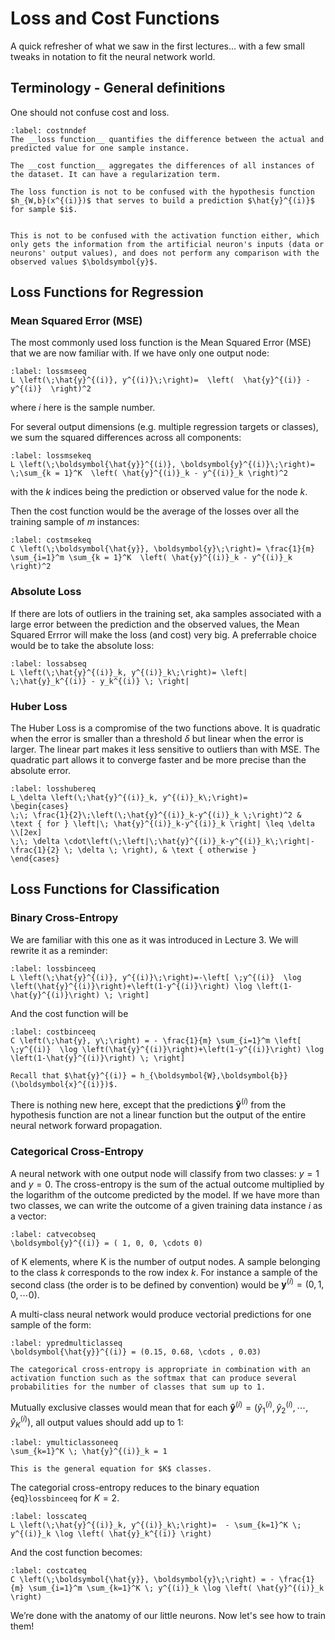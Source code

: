 # Loss and Cost Functions

A quick refresher of what we saw in the first lectures... with a few small tweaks in notation to fit the neural network world.


## Terminology - General definitions
One should not confuse cost and loss. 

````{prf:definition}
:label: costnndef
The __loss function__ quantifies the difference between the actual and predicted value for one sample instance.

The __cost function__ aggregates the differences of all instances of the dataset. It can have a regularization term.
````

```{warning}
The loss function is not to be confused with the hypothesis function $h_{W,b}(x^{(i)})$ that serves to build a prediction $\hat{y}^{(i)}$ for sample $i$.


This is not to be confused with the activation function either, which only gets the information from the artificial neuron's inputs (data or neurons' output values), and does not perform any comparison with the observed values $\boldsymbol{y}$.
```


## Loss Functions for Regression

### Mean Squared Error (MSE)
The most commonly used loss function is the Mean Squared Error (MSE) that we are now familiar with. If we have only one output node:
```{math}
:label: lossmseeq
L \left(\;\hat{y}^{(i)}, y^{(i)}\;\right)=  \left(  \hat{y}^{(i)} - y^{(i)}  \right)^2
```
where $i$ here is the sample number.

For several output dimensions (e.g. multiple regression targets or classes), we sum the squared differences across all components:

```{math}
:label: lossmsekeq
L \left(\;\boldsymbol{\hat{y}}^{(i)}, \boldsymbol{y}^{(i)}\;\right)= \;\sum_{k = 1}^K  \left( \hat{y}^{(i)}_k - y^{(i)}_k \right)^2
```
with the $k$ indices being the prediction or observed value for the node $k$.

Then the cost function would be the average of the losses over all the training sample of $m$ instances:
```{math}
:label: costmsekeq
C \left(\;\boldsymbol{\hat{y}}, \boldsymbol{y}\;\right)= \frac{1}{m} \sum_{i=1}^m \sum_{k = 1}^K  \left( \hat{y}^{(i)}_k - y^{(i)}_k \right)^2
```



### Absolute Loss
If there are lots of outliers in the training set, aka samples associated with a large error between the prediction and the observed values, the Mean Squared Errror will make the loss (and cost) very big. A preferrable choice would be to take the absolute loss:
```{math}
:label: lossabseq
L \left(\;\hat{y}^{(i)}_k, y^{(i)}_k\;\right)= \left| \;\hat{y}_k^{(i)} - y_k^{(i)} \; \right|
```

### Huber Loss
The Huber Loss is a compromise of the two functions above. It is quadratic when the error is smaller than a threshold $\delta$ but linear when the error is larger. The linear part makes it less sensitive to outliers than with MSE. The quadratic part allows it to converge faster and be more precise than the absolute error.
```{math}
:label: losshubereq
L_\delta \left(\;\hat{y}^{(i)}_k, y^{(i)}_k\;\right)= 
\begin{cases}
\;\; \frac{1}{2}\;\left(\;\hat{y}^{(i)}_k-y^{(i)}_k \;\right)^2 & \text { for } \left|\; \hat{y}^{(i)}_k-y^{(i)}_k \right| \leq \delta \\[2ex]
\;\; \delta \cdot\left(\;\left|\;\hat{y}^{(i)}_k-y^{(i)}_k\;\right|-\frac{1}{2} \; \delta \; \right), & \text { otherwise }
\end{cases}
```



## Loss Functions for Classification

### Binary Cross-Entropy
We are familiar with this one as it was introduced in Lecture 3. We will rewrite it as a reminder: 

```{math}
:label: lossbinceeq
L \left(\;\hat{y}^{(i)}, y^{(i)}\;\right)=-\left[ \;y^{(i)}  \log \left(\hat{y}^{(i)}\right)+\left(1-y^{(i)}\right) \log \left(1-\hat{y}^{(i)}\right) \; \right]
```
And the cost function will be

```{math}
:label: costbinceeq
C \left(\;\hat{y}, y\;\right) = - \frac{1}{m} \sum_{i=1}^m \left[ \;y^{(i)}  \log \left(\hat{y}^{(i)}\right)+\left(1-y^{(i)}\right) \log \left(1-\hat{y}^{(i)}\right) \; \right] 
```

````{margin}
Recall that $\hat{y}^{(i)} = h_{\boldsymbol{W},\boldsymbol{b}}(\boldsymbol{x}^{(i)})$.
````
There is nothing new here, except that the predictions $\boldsymbol{\hat{y}}^{(i)}$ from the hypothesis function are not a linear function but the output of the entire neural network forward propagation.


### Categorical Cross-Entropy
A neural network with one output node will classify from two classes: $y=1$ and $y=0$. The cross-entropy is the sum of the actual outcome multiplied by the logarithm of the outcome predicted by the model. If we have more than two classes, we can write the outcome of a given training data instance $i$ as a vector:
```{math}
:label: catvecobseq
\boldsymbol{y}^{(i)} = ( 1, 0, 0, \cdots 0)
```
of K elements, where K is the number of output nodes. A sample belonging to the class $k$ corresponds to the row index $k$. For instance a sample of the second class (the order is to be defined by convention) would be $\boldsymbol{y}^{(i)} = (0, 1, 0, \cdots 0 )$. 

A multi-class neural network would produce vectorial predictions for one sample of the form:
```{math}
:label: ypredmulticlasseq
\boldsymbol{\hat{y}}^{(i)} = (0.15, 0.68, \cdots , 0.03)
```
````{margin}
The categorical cross-entropy is appropriate in combination with an activation function such as the softmax that can produce several probabilities for the number of classes that sum up to 1.
````
Mutually exclusive classes would mean that for each $\boldsymbol{\hat{y}}^{(i)} = (\hat{y}^{(i)}_1, \hat{y}^{(i)}_2, \cdots, \hat{y}^{(i)}_K)$, all output values should add up to 1:
```{math}
:label: ymulticlassoneeq
\sum_{k=1}^K \; \hat{y}^{(i)}_k = 1
```
````{margin}
This is the general equation for $K$ classes.
````
The categorial cross-entropy reduces to the binary equation {eq}`lossbinceeq` for $K =2$.
```{math}
:label: losscateq
L \left(\;\hat{y}^{(i)}_k, y^{(i)}_k\;\right)=  - \sum_{k=1}^K \; y^{(i)}_k \log \left( \hat{y}_k^{(i)} \right) 
```

And the cost function becomes:

```{math}
:label: costcateq
C \left(\;\boldsymbol{\hat{y}}, \boldsymbol{y}\;\right) = - \frac{1}{m} \sum_{i=1}^m \sum_{k=1}^K \; y^{(i)}_k \log \left( \hat{y}^{(i)}_k \right) 
```


We’re done with the anatomy of our little neurons. Now let's see how to train them!